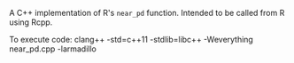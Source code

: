 A C++ implementation of R's `near_pd` function. Intended to be called from R using Rcpp. 

To execute code: 
clang++ -std=c++11 -stdlib=libc++ -Weverything near\_pd.cpp -larmadillo

